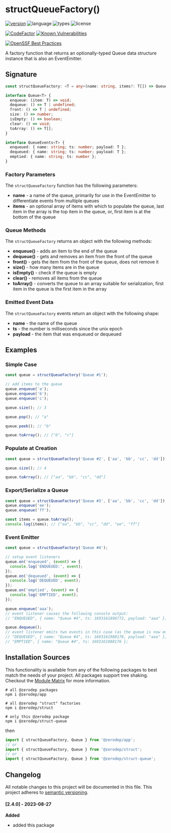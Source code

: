 # structQueueFactory()

[![version](https://img.shields.io/npm/v/@zerodep/struct-queue?style=flat-square&color=blue)](https://www.npmjs.com/package/@zerodep/struct-queue)
![language](https://img.shields.io/badge/typescript-100%25-blue?style=flat-square)
![types](https://img.shields.io/badge/types-included-blue?style=flat-square)
![license](https://img.shields.io/github/license/cdepage/zerodep?color=blue&style=flat-square)

[![CodeFactor](https://www.codefactor.io/repository/github/cdepage/zerodep/badge)](https://www.codefactor.io/repository/github/cdepage/zerodep)
[![Known Vulnerabilities](https://snyk.io/test/github/cdepage/zerodep/badge.svg)](https://snyk.io/test/github/cdepage/zerodep)

[![OpenSSF Best Practices](https://www.bestpractices.dev/projects/9225/badge)](https://www.bestpractices.dev/projects/9225)

A factory function that returns an optionally-typed Queue data structure instance that is also an EventEmitter.

## Signature

```typescript
const structQueueFactory: <T = any>(name: string, items?: T[]) => Queue<T>;

interface Queue<T> {
  enqueue: (item: T) => void;
  dequeue: () => T | undefined;
  front: () => T | undefined;
  size: () => number;
  isEmpty: () => boolean;
  clear: () => void;
  toArray: () => T[];
}

interface QueueEvents<T> {
  enqueued: { name: string; ts: number; payload: T };
  dequeued: { name: string; ts: number; payload: T };
  emptied: { name: string; ts: number };
}
```

### Factory Parameters

The `structQueueFactory` function has the following parameters:

- **name** - a name of the queue, primarily for use in the EventEmitter to differentiate events from multiple queues
- **items** - an optional array of items with which to populate the queue, last item in the array is the top item in the queue, or, first item is at the bottom of the queue

### Queue Methods

The `structQueueFactory` returns an object with the following methods:

- **enqueue()** - adds an item to the end of the queue
- **dequeue()** - gets and removes an item from the front of the queue
- **front()** - gets the item from the front of the queue, does not remove it
- **size()** - how many items are in the queue
- **isEmpty()** - check if the queue is empty
- **clear()** - removes all items from the queue
- **toArray()** - converts the queue to an array suitable for serialization, first item in the queue is the first item in the array

### Emitted Event Data

The `structQueueFactory` events return an object with the following shape:

- **name** - the name of the queue
- **ts** - the number is milliseconds since the unix epoch
- **payload** - the item that was enqueued or dequeued

## Examples

### Simple Case

```javascript
const queue = structQueueFactory('Queue #1');

// add items to the queue
queue.enqueue('a');
queue.enqueue('b');
queue.enqueue('c');

queue.size(); // 3

queue.pop(); // "a"

queue.peek(); // "b"

queue.toArray(); // ["b", "c"]
```

### Populate at Creation

```javascript
const queue = structQueueFactory('Queue #2', ['aa', 'bb', 'cc', 'dd']);

queue.size(); // 4

queue.toArray(); // ["aa", "bb", "cc", "dd"]
```

### Export/Serialize a Queue

```javascript
const queue = structQueueFactory('Queue #3', ['aa', 'bb', 'cc', 'dd']);
queue.enqueue('ee');
queue.enqueue('ff');

const items = queue.toArray();
console.log(items); // ["aa", "bb", "cc", "dd", "ee", "ff"]
```

### Event Emitter

```javascript
const queue = structQueueFactory('Queue #4');

// setup event listeners
queue.on('enqueued', (event) => {
  console.log('ENQUEUED:', event);
});
queue.on('dequeued', (event) => {
  console.log('DEQUEUED', event);
});
queue.on('emptied', (event) => {
  console.log('EMPTIED', event);
});

queue.enqueue('aaa');
// event listener causes the following console output:
// "ENQUEUED", { name: "Queue #4", ts: 1693161896772, payload: "aaa" };

queue.dequeue();
// event listener emits two events in this case (as the queue is now empty)
// "DEQUEUED", { name: "Queue #4", ts: 1693161988176, payload: "aaa" };
// "EMPTIED", { name: "Queue #4", ts: 1693161988176 };
```

## Installation Sources

This functionality is available from any of the following packages to best match the needs of your project. All packages support tree shaking. Checkout the [Module Matrix](/) for more information.

```shell
# all @zerodep packages
npm i @zerodep/app

# all @zerodep "struct" factories
npm i @zerodep/struct

# only this @zerodep package
npm i @zerodep/struct-queue
```

then

```javascript
import { structQueueFactory, Queue } from '@zerodep/app';
// or
import { structQueueFactory, Queue } from '@zerodep/struct';
// or
import { structQueueFactory, Queue } from '@zerodep/struct-queue';
```

## Changelog

All notable changes to this project will be documented in this file. This project adheres to [semantic versioning](https://semver.org/spec/v2.0.0.html).

#### [2.4.0] - 2023-08-27

**Added**

- added this package
